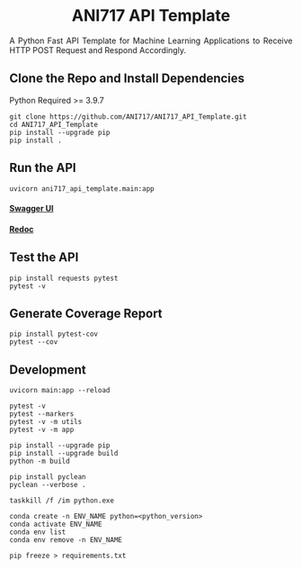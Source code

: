 <p align="center">
  <h1 align="center">ANI717 API Template</h1>
</p>

<p align="justify">
A Python Fast API Template for Machine Learning Applications to Receive HTTP POST Request and Respond Accordingly.
</p>

## Clone the Repo and Install Dependencies
Python Required >= 3.9.7
```
git clone https://github.com/ANI717/ANI717_API_Template.git
cd ANI717_API_Template
pip install --upgrade pip
pip install .
```
## Run the API
```
uvicorn ani717_api_template.main:app
```
#### [Swagger UI](http://127.0.0.1:8000/docs)</br>
#### [Redoc](http://127.0.0.1:8000/redoc)</br>
## Test the API
```
pip install requests pytest
pytest -v
```
## Generate Coverage Report
```
pip install pytest-cov
pytest --cov
```
## Development
```
uvicorn main:app --reload
```
```
pytest -v
pytest --markers
pytest -v -m utils
pytest -v -m app
```
```
pip install --upgrade pip
pip install --upgrade build
python -m build
```
```
pip install pyclean
pyclean --verbose .
```
```
taskkill /f /im python.exe
```
```
conda create -n ENV_NAME python=<python_version>
conda activate ENV_NAME
conda env list
conda env remove -n ENV_NAME
```
```
pip freeze > requirements.txt
```
